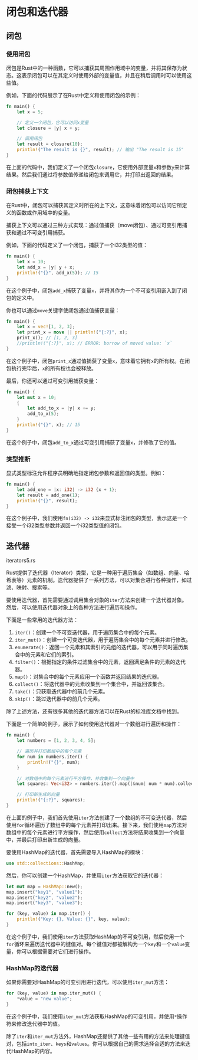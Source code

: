 # 闭包和迭代器

## 闭包

### 使用闭包

闭包是Rust中的一种函数，它可以捕获其周围作用域中的变量，并将其保存为状态。这表示闭包可以在其定义时使用外部的变量值，并且在稍后调用时可以使用这些值。

例如，下面的代码展示了在Rust中定义和使用闭包的示例：

```rust
fn main() {
    let x = 5;

    // 定义一个闭包，它可以访问x变量
    let closure = |y| x + y;

    // 调用闭包
    let result = closure(10);
    println!("The result is {}", result); // 输出 "The result is 15"
}
```

在上面的代码中，我们定义了一个闭包`closure`，它使用外部变量`x`和参数`y`来计算结果。然后我们通过将参数值传递给闭包来调用它，并打印出返回的结果。


### 闭包捕获上下文

在Rust中，闭包可以捕获其定义时所在的上下文，这意味着闭包可以访问它所定义的函数或作用域中的变量。

捕获上下文可以通过三种方式实现：通过值捕获（move闭包）、通过可变引用捕获和通过不可变引用捕获。

例如，下面的代码定义了一个闭包，捕获了一个i32类型的值：

```rust
fn main() {
    let x = 10;
    let add_x = |y| y + x;
    println!("{}", add_x(5)); // 15
}
```

在这个例子中，闭包`add_x`捕获了变量`x`，并将其作为一个不可变引用嵌入到了闭包的定义中。

你也可以通过`move`关键字使闭包通过值捕获变量：

```rust
fn main() {
    let x = vec![1, 2, 3];
    let print_x = move || println!("{:?}", x);
    print_x(); // [1, 2, 3]
    //println!("{:?}", x); // ERROR: borrow of moved value: `x`
}
```

在这个例子中，闭包`print_x`通过值捕获了变量`x`，意味着它拥有`x`的所有权。在闭包执行完毕后，`x`的所有权也会被释放。

最后，你还可以通过可变引用捕获变量：

```rust
fn main() {
    let mut x = 10;
    {
        let add_to_x = |y| x += y;
        add_to_x(5);
    }
    println!("{}", x); // 15
}
```

在这个例子中，闭包`add_to_x`通过可变引用捕获了变量`x`，并修改了它的值。

### 类型推断

显式类型标注允许程序员明确地指定闭包参数和返回值的类型。例如：

```rust
fn main() {
    let add_one = |x: i32| -> i32 {x + 1};
    let result = add_one(1);
    println!("{}", result);
}
```

在这个例子中，我们使用`fn(i32) -> i32`来显式标注闭包的类型，表示这是一个接受一个i32类型参数并返回一个i32类型值的闭包。

## 迭代器

iterators5.rs

Rust提供了迭代器（Iterator）类型，它是一种用于遍历集合（如数组、向量、哈希表等）元素的机制。迭代器提供了一系列方法，可以对集合进行各种操作，如过滤、映射、搜索等。

要使用迭代器，首先需要通过调用集合对象的`iter`方法来创建一个迭代器对象。然后，可以使用迭代器对象上的各种方法进行遍历和操作。

下面是一些常用的迭代器方法：

1. `iter()`：创建一个不可变迭代器，用于遍历集合中的每个元素。
2. `iter_mut()`：创建一个可变迭代器，用于遍历集合中的每个元素并进行修改。
3. `enumerate()`：返回一个元素和其索引的元组的迭代器，可以用于同时遍历集合中的元素和它们的索引。
4. `filter()`：根据指定的条件过滤集合中的元素，返回满足条件的元素的迭代器。
5. `map()`：对集合中的每个元素应用一个函数并返回结果的迭代器。
6. `collect()`：将迭代器中的元素收集到一个集合中，并返回该集合。
7. `take()`：只获取迭代器中的前几个元素。
8. `skip()`：跳过迭代器中的前几个元素。

除了上述方法，还有很多其他的迭代器方法可以在Rust的标准库文档中找到。

下面是一个简单的例子，展示了如何使用迭代器对一个数组进行遍历和操作：

```rust
fn main() {
    let numbers = [1, 2, 3, 4, 5];

    // 遍历并打印数组中的每个元素
    for num in numbers.iter() {
        println!("{}", num);
    }

    // 对数组中的每个元素进行平方操作，并收集到一个向量中
    let squares: Vec<i32> = numbers.iter().map(|&num| num * num).collect();

    // 打印新生成的向量
    println!("{:?}", squares);
}
```

在上面的例子中，我们首先使用`iter`方法创建了一个数组的不可变迭代器，然后使用`for`循环遍历了数组中的每个元素并打印出来。接下来，我们使用`map`方法对数组中的每个元素进行平方操作，然后使用`collect`方法将结果收集到一个向量中，并最后打印出新生成的向量。


要使用HashMap的迭代器，首先需要导入HashMap的模块：

```rust
use std::collections::HashMap;
```

然后，你可以创建一个HashMap，并使用`iter`方法获取它的迭代器：

```rust
let mut map = HashMap::new();
map.insert("key1", "value1");
map.insert("key2", "value2");
map.insert("key3", "value3");

for (key, value) in map.iter() {
    println!("Key: {}, Value: {}", key, value);
}
```

在这个例子中，我们使用`iter`方法获取HashMap的不可变引用，然后使用一个`for`循环来遍历迭代器中的键值对。每个键值对都被解构为一个`key`和一个`value`变量，你可以根据需要对它们进行操作。

### HashMap的迭代器

如果你需要对HashMap的可变引用进行迭代，可以使用`iter_mut`方法：

```rust
for (key, value) in map.iter_mut() {
    *value = "new value";
}
```

在这个例子中，我们使用`iter_mut`方法获取HashMap的可变引用，并使用`*`操作符来修改迭代器中的值。

除了`iter`和`iter_mut`方法外，HashMap还提供了其他一些有用的方法来处理键值对，包括`into_iter`、`keys`和`values`。你可以根据自己的需求选择合适的方法来迭代HashMap的内容。